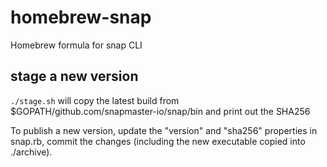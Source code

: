 # homebrew-snap
Homebrew formula for snap CLI

## stage a new version

`./stage.sh` will copy the latest build from $GOPATH/github.com/snapmaster-io/snap/bin and print out the SHA256

To publish a new version, update the "version" and "sha256" properties in snap.rb, commit the changes (including the new executable copied into ./archive).  
